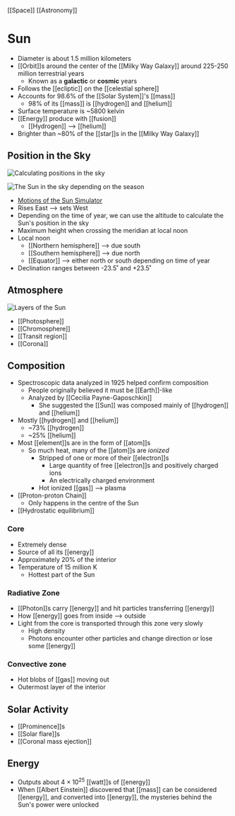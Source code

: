 [[Space]] [[Astronomy]]

# Sun
- Diameter is about 1.5 million kilometers
- [[Orbit]]s around the center of the [[Milky Way Galaxy]] around 225-250 million terrestrial years
  - Known as a **galactic** or **cosmic** years
- Follows the [[ecliptic]] on the [[celestial sphere]]
- Accounts for 98.6% of the [[Solar System]]'s [[mass]]
  - 98% of its [[mass]] is [[hydrogen]] and [[helium]]
- Surface temperature is ~5800 kelvin
- [[Energy]] produce with [[fusion]]
  - [[Hydrogen]] --> [[helium]]
- Brighter than ~80% of the [[star]]s in the [[Milky Way Galaxy]]

## Position in the Sky
![Calculating positions in the sky](/assets/second-brain/2020-10-01-11-06-46.png)

![The Sun in the sky depending on the season](/assets/second-brain/2020-10-10-17-47-26.png)

- [Motions of the Sun Simulator](https://astro.unl.edu/naap/motion3/animations/sunmotions.html)
- Rises East --> sets West
- Depending on the time of year, we can use the altitude to calculate the Sun's position in the sky
- Maximum height when crossing the meridian at local noon
- Local noon
  - [[Northern hemisphere]] --> due south
  - [[Southern hemisphere]] --> due north
  - [[Equator]] --> either north or south depending on time of year
- Declination ranges between -23.5˚ and +23.5˚

## Atmosphere
![Layers of the Sun](/assets/second-brain/2020-10-23-14-09-33.png)

- [[Photosphere]]
- [[Chromosphere]]
- [[Transit region]]
- [[Corona]]

## Composition
- Spectroscopic data analyzed in 1925 helped confirm composition
  - People originally believed it must be [[Earth]]-like
  - Analyzed by [[Cecilia Payne-Gaposchkin]]
    - She suggested the [[Sun]] was composed mainly of [[hydrogen]] and [[helium]]
- Mostly [[hydrogen]] and [[helium]]
  - ~73% [[hydrogen]]
  - ~25% [[helium]]
- Most [[element]]s are in the form of [[atom]]s
  - So much heat, many of the [[atom]]s are *ionized*
    - Stripped of one or more of their [[electron]]s
      - Large quantity of free [[electron]]s and positively charged ions
      - An electrically charged environment
    - Hot ionized [[gas]] --> plasma
- [[Proton-proton Chain]]
  - Only happens in the centre of the Sun
- [[Hydrostatic equilibrium]]

### Core
- Extremely dense
- Source of all its [[energy]]
- Approximately 20% of the interior
- Temperature of 15 million K
  - Hottest part of the Sun

### Radiative Zone
- [[Photon]]s carry [[energy]] and hit particles transferring [[energy]]
- How [[energy]] goes from inside --> outside
- Light from the core is transported through this zone very slowly
  - High density
  - Photons encounter other particles and change direction or lose some [[energy]]

### Convective zone
- Hot blobs of [[gas]] moving out
- Outermost layer of the interior

## Solar Activity
- [[Prominence]]s
- [[Solar flare]]s
- [[Coronal mass ejection]]

## Energy
- Outputs about $4 \times 10^{25}$ [[watt]]s of [[energy]]
- When [[Albert Einstein]] discovered that [[mass]] can be considered [[energy]], and converted into [[energy]], the mysteries behind the Sun's power were unlocked


